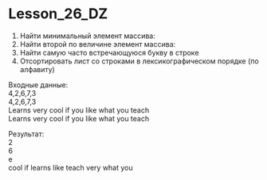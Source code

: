 # Lesson_26_DZ
1. Найти минимальный элемент массива:
2. Найти второй по величине элемент массива:
3. Найти самую часто встречающуюся букву в строке
4. Отсортировать лист со строками в лексикографическом порядке (по алфавиту)


Входные данные:\
4,2,6,7,3\
4,2,6,7,3\
Learns very cool if you like what you teach\
Learns very cool if you like what you teach

Результат:\
2\
6\
e\
cool if learns like teach very what you
